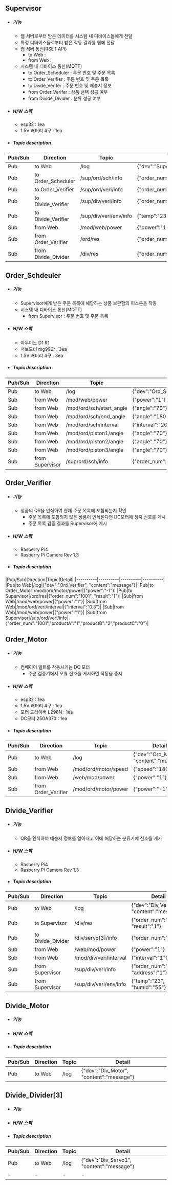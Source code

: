 ## Supervisor

- ##### 기능
	-  웹 서버로부터 받은 데이터를 시스템 내 디바이스들에게 전달
	-  특정 디바이스들로부터 받은 작동 결과를 웹에 전달
	-  웹 서버 통신(RSET API)
		- to Web :
		- from Web :
	-  시스템 내 디바이스 통신(MQTT)
		- to Order_Scheduler : 주문 번호 및 주문 목록
		- to Order_Verifier : 주문 번호 및 주문 목록
		- to Divde_Verifer : 주문 번호 및 배송지 정보
		- from Order_Verifer : 상품 선택 성공 여부
		- from Divide_Divider : 분류 성공 여부


- ##### H/W 스펙
	- esp32 : 1ea
	- 1.5V 배터리 4구  : 1ea


- ##### Topic description
|Pub/Sub|Direction|Topic|Detail|
|----------|----------|----------|----------|
|Pub|to Web|/log|{"dev":"Supervisor", "content":"message"}|
|Pub|to Order_Scheduler|/sup/ord/sch/info|{"order_num":"1001","productA":"1","productB":"2","productC":"0"}|
|Pub|to Order_Verifier|/sup/ord/veri/info|{"order_num":"1001","productA":"1","productB":"2","productC":"0"}|
|Pub|to Divide_Verifier|/sup/div/veri/info|{"order_num":"1001", "address":"1"}|
|Pub|to Divide_Verifier|/sup/div/veri/env/info|{"temp":"23", "humid":"55"}|
|Sub|from Web|/mod/web/power|{"power":"1"}|
|Sub|from Order_Verifier|/ord/res|{"order_num":"1001", "result":"1"}|
|Sub|from Divide_Divider|/div/res|{"order_num":"1001", "result":"1"}|


## Order_Schdeuler

- ##### 기능
	- Supervisor에게 받은 주문 목록에 해당하는 상품 보관함의 피스톤을 작동
	- 시스템 내 디바이스 통신(MQTT)
		- from Supervisor : 주문 번호 및 주문 목록


- ##### H/W 스펙
	- 아두이노 D1 R1
	- 서보모터 mg996r : 3ea
	- 1.5V 배터리 4구 : 3ea


- ##### Topic description
|Pub/Sub|Direction|Topic|Detail|
|----------|----------|----------|----------|
|Pub|to Web|/log|{"dev":"Ord_Scheduler", "content":"message"}|
|Sub|from Web|/mod/web/power|{"power":"1"}|
|Sub|from Web|/mod/ord/sch/start_angle|{"angle":"70"}|
|Sub|from Web|/mod/ord/sch/end_angle|{"angle":"180"}|
|Sub|from Web|/mod/ord/sch/interval|{"interval":"2000"}|
|Sub|from Web|/mod/ord/piston1/angle|{"angle":"70"}|
|Sub|from Web|/mod/ord/piston2/angle|{"angle":"70"}|
|Sub|from Web|/mod/ord/piston3/angle|{"angle":"70"}|
|Sub|from Supervisor|/sup/ord/sch/info|{"order_num":"1001","productA":"1","productB":"2","productC":"0"}|


## Order_Verifier

- ##### 기능
	-  상품의 QR을 인식하여 현재 주문 목록에 포함되는지 확인
		- 주문 목록에 포함되지 않은 상품이 인식된다면 DC모터에 정지 신호를 게시
		- 주문 목록 검증 결과를 Supervisor에 게시


- ##### H/W 스펙
	- Rasberry Pi4
	- Rasberry Pi Camera Rev 1.3


- ##### Topic description
|Pub/Sub|Direction|Topic|Detail|
	|----------|----------|----------|----------|
|Pub|to Web|/log|{"dev":"Ord_Verifier", "content":"message"}|
|Pub|to Order_Motor|/mod/ord/motor/power|{"power":"-1"}|
|Pub|to Supervisor|/ord/res|{"order_num":"1001", "result":"1"}|
|Sub|from Web|/mod/web/power|{"power":"1"}|
|Sub|from Web|/mod/ord/veri/interval|{"interval":"0.3"}|
|Sub|from Web|/mod/web/power|{"power":"1"}|
|Sub|from Supervisor|/sup/ord/veri/info|{"order_num":"1001","productA":"1","productB":"2","productC":"0"}|



## Order_Motor

- ##### 기능
	-  컨베이어 벨트를 작동시키는 DC 모터
		- 주문 검증기에서 오류 신호를 게시하면 작동을 중지

- ##### H/W 스펙
	-  esp32 : 1ea
	-  1.5V 배터리 4구 : 1ea
	-  모터 드라이버 L298N : 1ea
	-  DC모터 25GA370 : 1ea


- ##### Topic description
|Pub/Sub|Direction|Topic|Detail|
|----------|----------|----------|----------|
|Pub|to Web|/log|{"dev":"Ord_Motor", "content":"message"}|
|Sub|from Web|/mod/ord/motor/speed|{"speed":"180"}|
|Sub|from Web|/web/mod/power|{"power":"1"}|
|Sub|from Order_Verifier|/mod/ord/motor/power|{"power":"-1"}|


##  Divide_Verifier

- ##### 기능
	-  QR을 인식하여 배송지 정보를 알아내고 이에 해당하는 분류기에 신호를 게시


- ##### H/W 스펙
	- Rasberry Pi4
	- Rasberry Pi Camera Rev 1.3


- ##### Topic description
|Pub/Sub|Direction|Topic|Detail|
|----------|----------|----------|----------|
|Pub|to Web|/log|{"dev":"Div_Verifier", "content":"message"}|
|Pub|to Supervisor|/div/res|{"order_num":"1001", "result":"1"}|
|Pub|to Divide_Divider|/div/servo[3]/info|{"order_num":"1001"}|
|Sub|from Web|/web/mod/power|{"power":"1"}|
|Sub|from Web|/mod/div/veri/interval|{"interval":"1"}|
|Sub|from Supervisor|/sup/div/veri/info|{"order_num":"1001", "address":"1"}|
|Sub|from Supervisor|/sup/div/veri/env/info|{"temp":"23", "humid":"55"}|



## Divide_Motor

- ##### 기능


- ##### H/W 스펙


- ##### Topic description
|Pub/Sub|Direction|Topic|Detail|
|----------|----------|----------|----------|
|Pub|to Web|/log|{"dev":"Div_Motor", "content":"message"}|



## Divide_Divider[3]

- ##### 기능


- ##### H/W 스펙


- ##### Topic description
|Pub/Sub|Direction|Topic|Detail|
|----------|----------|----------|----------|
|Pub|to Web|/log|{"dev":"Div_Servo1", "content":"message"}|
|-|-|-|-|


